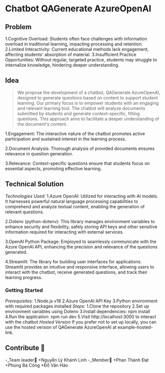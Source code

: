 # Chatbot QAGenerate AzureOpenAI

## Problem
1.Cognitive Overload: Students often face challenges with information overload in traditional learning, impacting processing and retention.
2.Limited Interactivity: Current educational methods lack engagement, affecting students' absorption of material.
3.Insufficient Practice Opportunities: Without regular, targeted practice, students may struggle to internalize knowledge, hindering deeper understanding.
## Idea
>We propose the development of a chatbot, QAGenerate AzureOpenAI, designed to generate questions based on content to support student learning.
>Our primary focus is to empower students with an engaging and relevant learning tool. The chatbot will analyze documents submitted by students and generate context-specific, fitting questions. This approach aims to facilitate a deeper understanding of the document's content.

1.Engagement: The interactive nature of the chatbot promotes active participation and sustained interest in the learning process.

2.Document Analysis: Thorough analysis of provided documents ensures relevance in question generation.

3.Relevance: Context-specific questions ensure that students focus on essential aspects, promoting effective learning.

## Technical Solution
_Technologies Used:_
1.Azure OpenAI: Utilized for interacting with AI models. It harnesses powerful natural language processing capabilities to comprehend and analyze textual content, enabling the generation of relevant questions.

2.Dotenv (python-dotenv): This library manages environment variables to enhance security and flexibility, safely storing API keys and other sensitive information required for interacting with external services.

3.OpenAI Python Package: Employed to seamlessly communicate with the Azure OpenAI API, enhancing the precision and relevance of the questions generated.

4.Streamlit: The library for building user interfaces for applications. Streamlit provides an intuitive and responsive interface, allowing users to interact with the chatbot, receive generated questions, and track their learning progress.

### Getting Started
_Prerequisites:_
1.Node.js v18
2.Azure OpenAI API Key
3.Python environment with required packages installed
_Steps:_
1.Clone the repository
2.Set up environment variables using Dotenv
3.Install dependencies: npm install
4.Run the application: npm run dev
5.Visit http://localhost:3000 to interact with the chatbot
_Hosted Version_
If you prefer not to set up locally, you can use the hosted version of QAGenerate AzureOpenAI at example-hosted-link.

## Contribute 🤝
-_Team leader🥇 
+Nguyễn Lý Khánh Linh 
-_Member🥈
+Phan Thành Đạt
+Phùng Bá Công
+Đỗ Văn Hảo
